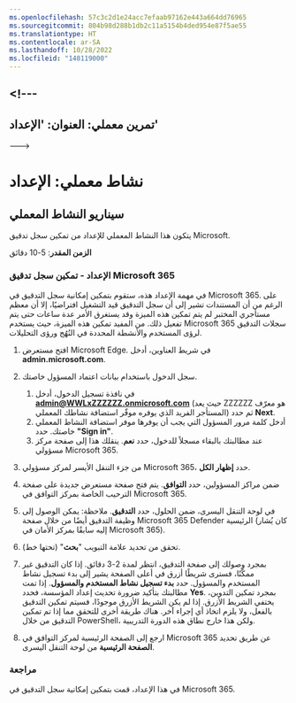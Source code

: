 ```yaml
---
ms.openlocfilehash: 57c3c2d1e24acc7efaab97162e443a664dd76965
ms.sourcegitcommit: 804b98d288b1db2c11a5154b4ded954e87f5ae55
ms.translationtype: HT
ms.contentlocale: ar-SA
ms.lasthandoff: 10/28/2022
ms.locfileid: "148119000"
---
```

<a name="---"></a><!---
---
تمرين معملي: العنوان: 'الإعداد'
---
--->

# <a name="lab-setup"></a>نشاط معملي: الإعداد

## <a name="lab-scenario"></a>سيناريو النشاط المعملي

يتكون هذا النشاط المعملي للإعداد من تمكين سجل تدقيق Microsoft.

**الزمن المقدر**: 5-10 دقائق

### <a name="setup---enable-microsoft-365-audit-log"></a>الإعداد - تمكين سجل تدقيق Microsoft 365

في مهمة الإعداد هذه، ستقوم بتمكين إمكانية سجل التدقيق في Microsoft 365.  على الرغم من أن المستندات تشير إلى أن سجل التدقيق قيد التشغيل افتراضيًا، إلا أن معظم مستأجري المختبر لم يتم تمكين هذه الميزة وقد يستغرق الأمر عدة ساعات حتى يتم تفعيل ذلك.  من المفيد تمكين هذه الميزة، حيث يستخدم Microsoft 365 سجلات التدقيق لرؤى المستخدم والأنشطة المحددة في النُهُج ورؤى التحليلات.

1. افتح مستعرض Microsoft Edge. في شريط العناوين، أدخل **admin.microsoft.com**.

1. سجل الدخول باستخدام بيانات اعتماد المسؤول خاصتك.
    1. في نافذة تسجيل الدخول، أدخل **admin@WWLxZZZZZZ.onmicrosoft.com** (حيث يعد ZZZZZZ هو معرّف المستأجر الفريد الذي يوفره موفّر استضافة نشاطك المعملي) ثم حدد **Next**.
    1. أدخل كلمة مرور المسؤول التي يجب أن يوفرها موفر استضافة النشاط المعملي خاصتك. حدد **"Sign in"**.
    1. عند مطالبتك بالبقاء مسجلاً للدخول، حدد **نعم**. ينقلك هذا إلى صفحة مركز مسؤولي Microsoft 365.

1. من جزء التنقل الأيسر لمركز مسؤولي Microsoft 365، حدد **إظهار الكل**.

1. ضمن مراكز المسؤولين، حدد **التوافق**.  يتم فتح صفحة مستعرض جديدة على صفحة الترحيب الخاصة بمركز التوافق في Microsoft 365.  

1. في لوحة التنقل اليسرى، ضمن الحلول، حدد **التدقيق**.  ملاحظة: يمكن الوصول إلى وظيفة التدقيق أيضًا من خلال صفحة Microsoft 365 Defender الرئيسية (كان يُشار إليه سابقًا بمركز الأمان في Microsoft 365).

1. تحقق من تحديد علامة التبويب "**بحث**" (تحتها خط).

1. بمجرد وصولك إلى صفحة التدقيق، انتظر لمدة 2-3 دقائق.  إذا كان التدقيق غير ممكَّنًا، فسترى شريطًا أزرق في أعلى الصفحة يشير إلى بدء تسجيل نشاط المستخدم والمسؤول.  حدد **بدء تسجيل نشاط المستخدم والمسؤول**.  إذا تمت مطالبتك بتأكيد ضرورة تحديث إعداد المؤسسة، فحدد **Yes**. بمجرد تمكين التدوين، يختفي الشريط الأزرق.  إذا لم يكن الشريط الأزرق موجودًا، فسيتم تمكين التدقيق بالفعل، ولا يلزم اتخاذ أي إجراء آخر.  هناك طريقة أخرى للتحقق مما إذا تم تمكين التدقيق من خلال PowerShell، ولكن هذا خارج نطاق هذه الدورة التدريبية.

1. ارجع إلى الصفحة الرئيسية لمركز التوافق في Microsoft 365 عن طريق تحديد **الصفحة الرئيسية** من لوحة التنقل اليسرى.

### <a name="review"></a>مراجعة

في هذا الإعداد، قمت بتمكين إمكانية سجل التدقيق في Microsoft 365.
